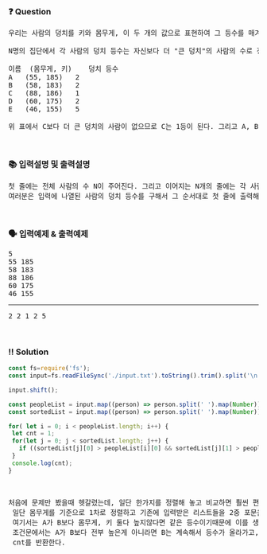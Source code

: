  ### ❓ Question

 <pre>우리는 사람의 덩치를 키와 몸무게, 이 두 개의 값으로 표현하여 그 등수를 매겨보려고 한다. 어떤 사람의 몸무게가 x kg이고 키가 y cm라면 이 사람의 덩치는 (x, y)로 표시된다. 두 사람 A 와 B의 덩치가 각각 (x, y), (p, q)라고 할 때 x > p 그리고 y > q 이라면 우리는 A의 덩치가 B의 덩치보다 "더 크다"고 말한다. 예를 들어 어떤 A, B 두 사람의 덩치가 각각 (56, 177), (45, 165) 라고 한다면 A의 덩치가 B보다 큰 셈이 된다. 그런데 서로 다른 덩치끼리 크기를 정할 수 없는 경우도 있다. 예를 들어 두 사람 C와 D의 덩치가 각각 (45, 181), (55, 173)이라면 몸무게는 D가 C보다 더 무겁고, 키는 C가 더 크므로, "덩치"로만 볼 때 C와 D는 누구도 상대방보다 더 크다고 말할 수 없다.

N명의 집단에서 각 사람의 덩치 등수는 자신보다 더 "큰 덩치"의 사람의 수로 정해진다. 만일 자신보다 더 큰 덩치의 사람이 k명이라면 그 사람의 덩치 등수는 k+1이 된다. 이렇게 등수를 결정하면 같은 덩치 등수를 가진 사람은 여러 명도 가능하다. 아래는 5명으로 이루어진 집단에서 각 사람의 덩치와 그 등수가 표시된 표이다.

이름	(몸무게, 키)	덩치 등수
A	(55, 185)	2
B	(58, 183)	2
C	(88, 186)	1
D	(60, 175)	2
E	(46, 155)	5

위 표에서 C보다 더 큰 덩치의 사람이 없으므로 C는 1등이 된다. 그리고 A, B, D 각각의 덩치보다 큰 사람은 C뿐이므로 이들은 모두 2등이 된다. 그리고 E보다 큰 덩치는 A, B, C, D 이렇게 4명이므로 E의 덩치는 5등이 된다. 위 경우에 3등과 4등은 존재하지 않는다. 여러분은 학생 N명의 몸무게와 키가 담긴 입력을 읽어서 각 사람의 덩치 등수를 계산하여 출력해야 한다.</pre>
 
<br>

### 📚 입력설명 및 출력설명

<pre>첫 줄에는 전체 사람의 수 N이 주어진다. 그리고 이어지는 N개의 줄에는 각 사람의 몸무게와 키를 나타내는 양의 정수 x와 y가 하나의 공백을 두고 각각 나타난다.<br>여러분은 입력에 나열된 사람의 덩치 등수를 구해서 그 순서대로 첫 줄에 출력해야 한다. 단, 각 덩치 등수는 공백문자로 분리되어야 한다.</pre>


<br>

### 🗣 입력예제 & 출력예제

<pre>5
55 185
58 183
88 186
60 175
46 155<hr>2 2 1 2 5
</pre>



 <br>

 ### ‼️ Solution

 ```javascript
const fs=require('fs');
const input=fs.readFileSync('./input.txt').toString().trim().split('\n');

input.shift();

const peopleList = input.map((person) => person.split(' ').map(Number));
const sortedList = input.map((person) => person.split(' ').map(Number)).sort((a, b) => b[0] - a[0]);

for( let i = 0; i < peopleList.length; i++) {
  let cnt = 1; 
  for(let j = 0; j < sortedList.length; j++) {
    if ((sortedList[j][0] > peopleList[i][0] && sortedList[j][1] > peopleList[i][1])) cnt++;
  }
  console.log(cnt);
}
 ```
<br>



 <pre>처음에 문제만 봤을때 헷갈렸는데, 일단 한가지를 정렬해 놓고 비교하면 훨씬 편할거 같다는 생각이 들었다.
 일단 몸무게를 기준으로 1차로 정렬하고 기존에 입력받은 리스트들을 2중 포문을 통해 순위를 먹여줬다. 
 여기서는 A가 B보다 몸무게, 키 둘다 높지않다면 같은 등수이기때문에 이를 생각해서 스택방식이 아닌, cnt변수를 할당해서 계산을했다.
 조건문에서는 A가 B보다 전부 높은게 아니라면 B는 계속해서 등수가 올라가고, 그 외에는 아무동작도 하지않고 다 순회하면 for문을 나와서
 cnt를 반환한다.</pre>
